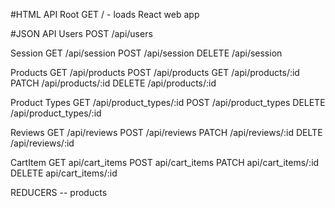 #HTML API
Root
  GET / - loads React web app

#JSON API
Users
  POST /api/users

Session
  GET /api/session
  POST /api/session
  DELETE /api/session

Products
  GET /api/products
  POST /api/products
  GET /api/products/:id
  PATCH /api/products/:id
  DELETE /api/products/:id

Product Types
  GET /api/product_types/:id
  POST /api/product_types
  DELETE /api/product_types/:id

Reviews
  GET /api/reviews
  POST /api/reviews
  PATCH /api/reviews/:id
  DELTE /api/reviews/:id

CartItem
  GET api/cart_items
  POST api/cart_items
  PATCH api/cart_items/:id
  DELETE api/cart_items/:id


REDUCERS  -- products
